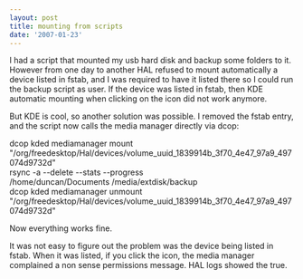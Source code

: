 ```yaml
---
layout: post
title: mounting from scripts
date: '2007-01-23'
---
```


I had a script that mounted my usb hard disk and backup some folders to it. However from one day to another HAL refused to mount automatically a device listed in fstab, and I was required to have it listed there so I could run the backup script as user. If the device was listed in fstab, then KDE automatic mounting when clicking on the icon did not work anymore.

But KDE is cool, so another solution was possible. I removed the fstab entry, and the script now calls the media manager directly via dcop:

dcop kded mediamanager mount  
 "/org/freedesktop/Hal/devices/volume\_uuid\_1839914b\_3f70\_4e47\_97a9\_497074d9732d"  
 rsync -a --delete --stats --progress  
 /home/duncan/Documents /media/extdisk/backup  
 dcop kded mediamanager unmount  
 "/org/freedesktop/Hal/devices/volume\_uuid\_1839914b\_3f70\_4e47\_97a9\_497074d9732d"

Now everything works fine.

It was not easy to figure out the problem was the device being listed in fstab. When it was listed, if you click the icon, the media manager complained a non sense permissions message. HAL logs showed the true.

